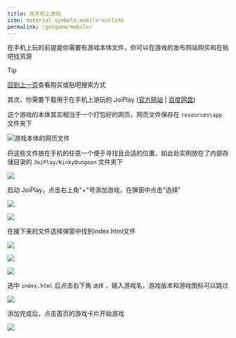 ```yaml
---
title: 在手机上游玩
icon: material-symbols:mobile-outline
permalink: /getgame/mobile/
---
```


在手机上玩的前提是你需要有游戏本体文件，你可以在游戏的发布网站购买和在贴吧找资源

> [!TIP]
> [回到上一页](application.md)查看购买或贴吧搜索方式

其次，你需要下载用于在手机上游玩的 JoiPlay ([官方网站](https://joiplay.net/) | [百度网盘](https://pan.baidu.com/s/19ii0wG_njp2xPzOf_Gc33Q?pwd=L1ng))

这个游戏的本体其实相当于一个打包好的网页，网页文件保存在 `resources\app` 文件夹下

![游戏本体的网页文件](../images/image%20(3).png)

将这些文件放在手机的任意一个便于寻找且合适的位置，如此处实例放在了内部存储目录的 `JoiPlay/KinkyDungeon` 文件夹下

![](../images/image%20(4).png)

启动 JoiPlay，点击右上角"+"号添加游戏，在弹窗中点击"选择"

![](../images/image%20(5).png)

![](../images/image%20(6).png)

在接下来的文件选择弹窗中找到index.html文件

![](../images/image%20(7).png)

![](../images/image%20(8).png)

![](../images/image%20(9).png)

选中 `index.html` 后点击右下角 `选择` ，输入游戏名，游戏版本和游戏图标可以跳过

![](../images/image%20(10).png)

添加完成后，点击首页的游戏卡片开始游戏

![](../images/image%20(11).png)
